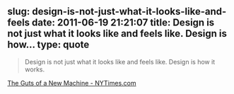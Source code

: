 slug: design-is-not-just-what-it-looks-like-and-feels
date: 2011-06-19 21:21:07
title: Design is not just what it looks like and feels like. Design is how...
type: quote
---

> Design is not just what it looks like and feels like. Design is how it works.

[The Guts of a New Machine - NYTimes.com](http://www.nytimes.com/2003/11/30/magazine/30IPOD.html)
